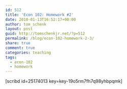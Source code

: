 ```yaml
---
id: 512
title: 'Econ 102: Homework #2'
date: 2010-01-13T16:52:17+00:00
author: tom_schenk
layout: post
guid: http://tomschenkjr.net/?p=512
permalink: /blog/econ-102-homework-2-3/
share: true
comment: true
categories: teaching 
tags:
  - econ-102
  - homework
---
```

[scribd id=25174013 key=key-19o5rm7fh7q98yhbpqmk]